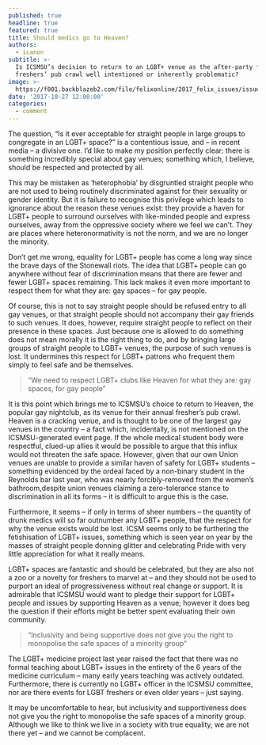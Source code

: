 ```yaml
---
published: true
headline: true
featured: true
title: Should medics go to Heaven?
authors:
  - icanon
subtitle: >-
  Is ICSMSU’s decision to return to an LGBT+ venue as the after-party for its
  freshers’ pub crawl well intentioned or inherently problematic?
image: >-
  https://f001.backblazeb2.com/file/felixonline/2017_felix_issues/issue_1673/1673_comment_heaven.jpg
date: '2017-10-27 12:00:00'
categories:
  - comment
---
```

The question, “Is it ever acceptable for straight people in large groups to congregate in an LGBT+ space?” is a contentious issue, and – in recent media – a divisive one. I’d like to make my position perfectly clear: there is something incredibly special about gay venues; something which, I believe, should be respected and protected by all.

This may be mistaken as ‘heterophobia’ by disgruntled straight people who are not used to being routinely discriminated against for their sexuality or gender identity. But it is failure to recognise this privilege which leads to ignorance about the reason these venues exist: they provide a haven for LGBT+ people to surround ourselves with like-minded people and express ourselves, away from the oppressive society where we feel we can’t. They are places where heteronormativity is not the norm, and we are no longer the minority.

Don’t get me wrong, equality for LGBT+ people has come a long way since the brave days of the Stonewall riots. The idea that LGBT+ people can go anywhere without fear of discrimination means that there are fewer and fewer LGBT+ spaces remaining. This lack makes it even more important to respect them for what they are: gay spaces – for gay people. 

Of course, this is not to say straight people should be refused entry to all gay venues, or that straight people should not accompany their gay friends to such venues. It does, however, require straight people to reflect on their presence in these spaces. Just because one is allowed to do something does not mean morally it is the right thing to do, and by bringing large groups of straight people to LGBT+ venues, the purpose of such venues is lost. It undermines this respect for LGBT+ patrons who frequent them simply to feel safe and be themselves.

> “We need to respect LGBT+ clubs like Heaven for what they are: gay spaces, for gay people”

It is this point which brings me to ICSMSU’s choice to return to Heaven, the popular gay nightclub, as its venue for their annual fresher’s pub crawl. Heaven is a cracking venue, and is thought to be one of the largest gay venues in the country – a fact which, incidentally, is not mentioned on the ICSMSU-generated event page. If the whole medical student body were respectful, clued-up allies it would be possible to argue that this influx would not threaten the safe space. However, given that our own Union venues are unable to provide a similar haven of safety for LGBT+ students – something evidenced by the ordeal faced by a non-binary student in the Reynolds bar last year, who was nearly forcibly-removed from the women’s bathroom,despite union venues claiming a zero-tolerance stance to discrimination in all its forms – it is difficult to argue this is the case.

Furthermore, it seems – if only in terms of sheer numbers – the quantity of drunk medics will so far outnumber any LGBT+ people, that the respect for why the venue exists would be lost. ICSM seems only to be furthering the fetishisation of LGBT+ issues, something which is seen year on year by the masses of straight people donning glitter and celebrating Pride with very little appreciation for what it really means.

LGBT+ spaces are fantastic and should be celebrated, but they are also not a zoo or a novelty for freshers to marvel at – and they should not be used to purport an ideal of progressiveness without real change or support. It is admirable that ICSMSU would want to pledge their support for LGBT+ people and issues by supporting Heaven as a venue; however it does beg the question if their efforts might be better spent evaluating their own community.

> “Inclusivity and being supportive does not give you the right to monopolise the safe spaces of a minority group”

The LGBT+ medicine project last year raised the fact that there was no formal teaching about LGBT+ issues in the entirety of the 6 years of the medicine curriculum – many early years teaching was actively outdated. Furthermore, there is currently no LGBT+ officer in the ICSMSU committee, nor are there events for LGBT freshers or even older years – just saying.

It may be uncomfortable to hear, but inclusivity and supportiveness does not give you the right to monopolise the safe spaces of a minority group. Although we like to think we live in a society with true equality, we are not there yet – and we cannot be complacent.

